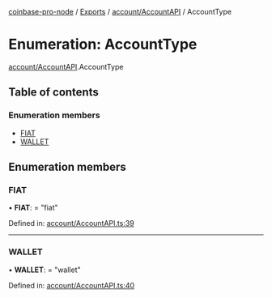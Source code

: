 [coinbase-pro-node](../../README.md) / [Exports](../../modules.md) / [account/AccountAPI](../../modules/account_accountapi.md) / AccountType

# Enumeration: AccountType

[account/AccountAPI](../../modules/account_accountapi.md).AccountType

## Table of contents

### Enumeration members

- [FIAT](accountapi.accounttype.md#fiat)
- [WALLET](accountapi.accounttype.md#wallet)

## Enumeration members

### FIAT

• **FIAT**: = "fiat"

Defined in: [account/AccountAPI.ts:39](https://github.com/bennycode/coinbase-pro-node/blob/3350621/src/account/AccountAPI.ts#L39)

---

### WALLET

• **WALLET**: = "wallet"

Defined in: [account/AccountAPI.ts:40](https://github.com/bennycode/coinbase-pro-node/blob/3350621/src/account/AccountAPI.ts#L40)
